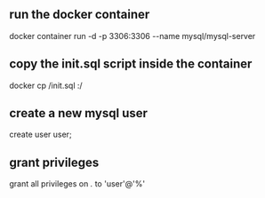 ## run the docker container
docker container run -d -p 3306:3306 --name <container> mysql/mysql-server


## copy the init.sql script inside the container
docker cp /init.sql <container>:/

## create a new mysql user
create user user;

## grant privileges
grant all privileges on *.* to 'user'@'%'
